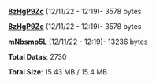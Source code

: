 [**8zHgP9Zc**](/data/8zHgP9Zc.txt) (12/11/22 - 12:19)- 3578 bytes

[**8zHgP9Zc**](/data/8zHgP9Zc.txt) (12/11/22 - 12:19)- 3578 bytes

[**mNbsmp5L**](/data/mNbsmp5L.txt) (12/11/22 - 12:19)- 13236 bytes

**Total Datas**: 2730

**Total Size**: 15.43 MB / 15.4 MB